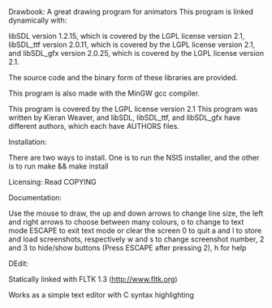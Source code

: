 Drawbook: A great drawing program for animators
This program is linked dynamically with:

libSDL version 1.2.15, which is covered by the LGPL license version 2.1,
libSDL_ttf version 2.0.11, which is covered by the LGPL license version 2.1, and
libSDL_gfx version 2.0.25, which is covered by the LGPL license version 2.1.

The source code and the binary form of these libraries are provided.

This program is also made with the MinGW gcc compiler.

This program is covered by the LGPL license version 2.1
This program was written by Kieran Weaver, and libSDL, libSDL_ttf, and libSDL_gfx
have different authors, which each have AUTHORS files.

Installation:

There are two ways to install.
One is to run the NSIS installer,
and the other is to run
make && make install

Licensing:
Read COPYING

Documentation:

Use the mouse to draw, the up and down arrows to change line size,
the left and right arrows to choose between many colours,
o to change to text mode
ESCAPE to exit text mode or clear the screen
0 to quit
a and l to store and load screenshots, respectively
w and s to change screenshot number,
2 and 3 to hide/show buttons (Press ESCAPE after pressing 2),
h for help

DEdit:

Statically linked with FLTK 1.3 (http://www.fltk.org)

Works as a simple text editor with C syntax highlighting